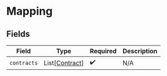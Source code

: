 # Mapping


## Fields

| Field                                             | Type                                              | Required                                          | Description                                       |
| ------------------------------------------------- | ------------------------------------------------- | ------------------------------------------------- | ------------------------------------------------- |
| `contracts`                                       | List[[Contract](../../models/shared/contract.md)] | :heavy_check_mark:                                | N/A                                               |